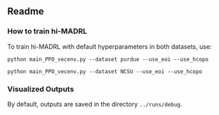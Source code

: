 ## Readme



### How to train hi-MADRL

To train hi-MADRL with default hyperparameters in both datasets, use:

```
python main_PPO_vecenv.py --dataset purdue --use_eoi --use_hcopo
```

```
python main_PPO_vecenv.py --dataset NCSU --use_eoi --use_hcopo
```

### Visualized Outputs

By default, outputs are saved in the directory `../runs/debug`.
